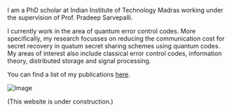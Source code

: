 I am a PhD scholar at Indian Institute of Technology Madras working under the supervision of Prof. Pradeep Sarvepalli.

I currently work in the area of quantum error control codes. More specifically, my research focusses on reducing the communication cost for secret recovery in quatum secret sharing schemes using quantum codes. My areas of interest also include classical error control codes, information theory, distributed storage and signal processing.

You can find a list of my publications [here](https://scholar.google.com/citations?hl=en&user=A2XSWuUAAAAJ&view_op=list_works&sortby=pubdate).

![Image](https://upload.wikimedia.org/wikipedia/commons/4/40/Triple_Yin_Yang.svg)

(This website is under construction.)
